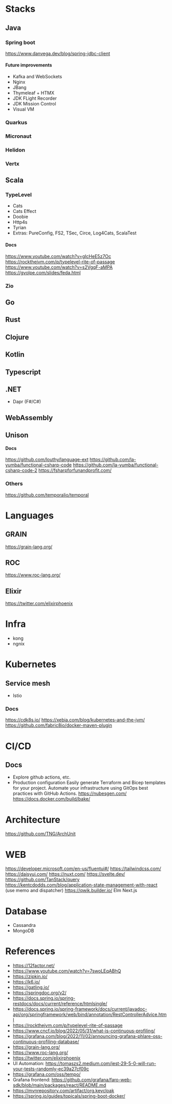 # Stacks

## Java
### Spring boot
https://www.danvega.dev/blog/spring-jdbc-client

#### Future improvements
* Kafka and WebSockets
* Nginx
* JBang
* Thymeleaf + HTMX
* JDK FLight Recorder
* JDK Mission Control
* Visual VM 

### Quarkus
### Micronaut
### Helidon
### Vertx

## Scala 
### TypeLevel 

- Cats
- Cats Effect 
- Doobie 
- Http4s 
- Tyrian
- Extras: PureConfig, FS2, TSec, Circe, Log4Cats, ScalaTest

#### Docs
https://www.youtube.com/watch?v=gIcHeE5z7Oc
https://rockthejvm.com/p/typelevel-rite-of-passage
https://www.youtube.com/watch?v=s2VgqF-aMPA
https://gvolpe.com/slides/feda.html


### Zio

## Go

## Rust

## Clojure

## Kotlin

## Typescript

## .NET
- Dapr (F#/C#)

## WebAssembly

## Unison

#### Docs
 https://github.com/louthy/language-ext https://github.com/la-yumba/functional-csharp-code https://github.com/la-yumba/functional-csharp-code-2
 https://fsharpforfunandprofit.com/


### Others
https://github.com/temporalio/temporal


# Languages

## GRAIN 
https://grain-lang.org/

## ROC 
https://www.roc-lang.org/

## Elixir 
https://twitter.com/elixirphoenix
# Infra
- kong
- ngnix
# Kubernetes
## Service mesh
- Istio
### Docs
https://cdk8s.io/
https://xebia.com/blog/kubernetes-and-the-jvm/
https://github.com/fabric8io/docker-maven-plugin

# CI/CD
## Docs
- Explore github actions, etc.
- Production configuration
Easily generate Terraform and Bicep templates for your project.
Automate your infrastructure using GitOps best practices with GitHub Actions.
https://nubesgen.com/
https://docs.docker.com/build/bake/


# Architecture
https://github.com/TNG/ArchUnit

# WEB
https://developer.microsoft.com/en-us/fluentui#/
https://tailwindcss.com/
https://daisyui.com/
https://nuxt.com/
https://svelte.dev/
https://github.com/TanStack/query
https://kentcdodds.com/blog/application-state-management-with-react (use memo and dispatcher)
https://qwik.builder.io/
Elm
Next.js

# Database
- Cassandra
- MongoDB

# References
- https://12factor.net/
- https://www.youtube.com/watch?v=7swoLEqABhQ
- https://zipkin.io/
- https://k6.io/
- https://gatling.io/
- https://springdoc.org/v2/ 
- https://docs.spring.io/spring-restdocs/docs/current/reference/htmlsingle/
- https://docs.spring.io/spring-framework/docs/current/javadoc-api/org/springframework/web/bind/annotation/RestControllerAdvice.html
- https://rockthejvm.com/p/typelevel-rite-of-passage
- https://www.cncf.io/blog/2022/05/31/what-is-continuous-profiling/
- https://grafana.com/blog/2022/11/02/announcing-grafana-phlare-oss-continuous-profiling-database/
- https://grain-lang.org/
- https://www.roc-lang.org/
- https://twitter.com/elixirphoenix
- UI Automation: https://tomaszs2.medium.com/jest-29-5-0-will-run-your-tests-randomly-ec39a27cf09c 
- https://grafana.com/oss/tempo/
- Grafana frontend: https://github.com/grafana/faro-web-sdk/blob/main/packages/react/README.md
- https://mvnrepository.com/artifact/org.keycloak
- https://spring.io/guides/topicals/spring-boot-docker/
